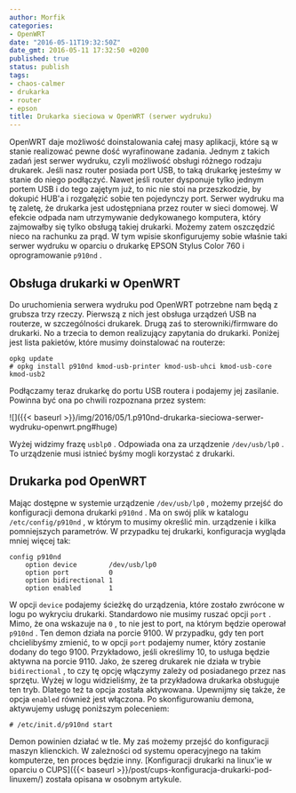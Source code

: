 ```yaml
---
author: Morfik
categories:
- OpenWRT
date: "2016-05-11T19:32:50Z"
date_gmt: 2016-05-11 17:32:50 +0200
published: true
status: publish
tags:
- chaos-calmer
- drukarka
- router
- epson
title: Drukarka sieciowa w OpenWRT (serwer wydruku)
---
```


OpenWRT daje możliwość doinstalowania całej masy aplikacji, które są w stanie realizować pewne dość
wyrafinowane zadania. Jednym z takich zadań jest serwer wydruku, czyli możliwość obsługi różnego
rodzaju drukarek. Jeśli nasz router posiada port USB, to taką drukarkę jesteśmy w stanie do niego
podłączyć. Nawet jeśli router dysponuje tylko jednym portem USB i do tego zajętym już, to nic nie
stoi na przeszkodzie, by dokupić HUB'a i rozgałęzić sobie ten pojedynczy port. Serwer wydruku ma tę
zaletę, że drukarka jest udostępniana przez router w sieci domowej. W efekcie odpada nam
utrzymywanie dedykowanego komputera, który zajmowałby się tylko obsługą takiej drukarki. Możemy
zatem oszczędzić nieco na rachunku za prąd. W tym wpisie skonfigurujemy sobie właśnie taki serwer
wydruku w oparciu o drukarkę EPSON Stylus Color 760 i oprogramowanie `p910nd` .

<!--more-->
## Obsługa drukarki w OpenWRT

Do uruchomienia serwera wydruku pod OpenWRT potrzebne nam będą z grubsza trzy rzeczy. Pierwszą z
nich jest obsługa urządzeń USB na routerze, w szczególności drukarek. Drugą zaś to
sterowniki/firmware do drukarki. No a trzecia to demon realizujący zapytania do drukarki. Poniżej
jest lista pakietów, które musimy doinstalować na routerze:

    opkg update
    # opkg install p910nd kmod-usb-printer kmod-usb-uhci kmod-usb-core kmod-usb2

Podłączamy teraz drukarkę do portu USB routera i podajemy jej zasilanie. Powinna być ona po chwili
rozpoznana przez system:

![]({{< baseurl >}}/img/2016/05/1.p910nd-drukarka-sieciowa-serwer-wydruku-openwrt.png#huge)

Wyżej widzimy frazę `usblp0` . Odpowiada ona za urządzenie `/dev/usb/lp0` . To urządzenie musi
istnieć byśmy mogli korzystać z drukarki.

## Drukarka pod OpenWRT

Mając dostępne w systemie urządzenie `/dev/usb/lp0` , możemy przejść do konfiguracji demona drukarki
`p910nd` . Ma on swój plik w katalogu `/etc/config/p910nd` , w którym to musimy określić min.
urządzenie i kilka pomniejszych parametrów. W przypadku tej drukarki, konfiguracja wygląda mniej
więcej tak:

    config p910nd
        option device        /dev/usb/lp0
        option port          0
        option bidirectional 1
        option enabled       1

W opcji `device` podajemy ścieżkę do urządzenia, które zostało zwrócone w logu po wykryciu drukarki.
Standardowo nie musimy ruszać opcji `port` . Mimo, że ona wskazuje na `0` , to nie jest to port, na
którym będzie operował `p910nd` . Ten demon działa na porcie 9100. W przypadku, gdy ten port
chcielibyśmy zmienić, to w opcji `port` podajemy numer, który zostanie dodany do tego 9100.
Przykładowo, jeśli określimy 10, to usługa będzie aktywna na porcie 9110. Jako, że szereg drukarek
nie działa w trybie `bidirectional` , to czy tę opcję włączymy zależy od posiadanego przez nas
sprzętu. Wyżej w logu widzieliśmy, że ta przykładowa drukarka obsługuje ten tryb. Dlatego też ta
opcja została aktywowana. Upewnijmy się także, że opcja `enabled` również jest włączona. Po
skonfigurowaniu demona, aktywujemy usługę poniższym poleceniem:

    # /etc/init.d/p910nd start

Demon powinien działać w tle. My zaś możemy przejść do konfiguracji maszyn klienckich. W zależności
od systemu operacyjnego na takim komputerze, ten proces będzie inny. [Konfiguracji drukarki na
linux'ie w oparciu o CUPS]({{< baseurl >}}/post/cups-konfiguracja-drukarki-pod-linuxem/) została
opisana w osobnym artykule.
